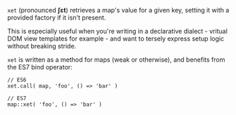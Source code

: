 `xet` (pronounced **ʃɛt**) retrieves a map's value for a given key, setting it with a provided factory if it isn't present.

This is especially useful when you're writing in a declarative dialect - vritual DOM view templates for example - and want to tersely express setup logic without breaking stride.

`xet` is written as a method for maps (weak or otherwise), and benefits from the ES7 bind operator:

```es7
// ES6
xet.call( map, 'foo', () => 'bar' )

// ES7
map::xet( 'foo', () => 'bar' )
```
